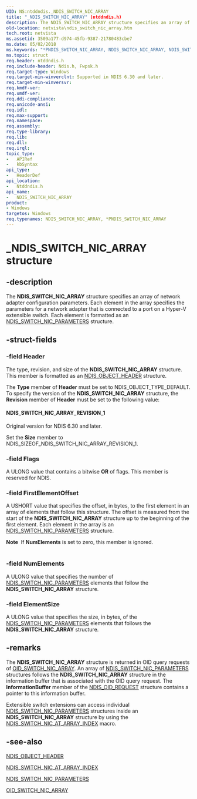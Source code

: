 ```yaml
---
UID: NS:ntddndis._NDIS_SWITCH_NIC_ARRAY
title: "_NDIS_SWITCH_NIC_ARRAY" (ntddndis.h)
description: The NDIS_SWITCH_NIC_ARRAY structure specifies an array of network adapter configuration parameters.
old-location: netvista\ndis_switch_nic_array.htm
tech.root: netvista
ms.assetid: 3509a177-d974-45fb-9387-21780483cbe7
ms.date: 05/02/2018
ms.keywords: "*PNDIS_SWITCH_NIC_ARRAY, NDIS_SWITCH_NIC_ARRAY, NDIS_SWITCH_NIC_ARRAY structure [Network Drivers Starting with Windows Vista], PNDIS_SWITCH_NIC_ARRAY, PNDIS_SWITCH_NIC_ARRAY structure pointer [Network Drivers Starting with Windows Vista], _NDIS_SWITCH_NIC_ARRAY, netvista.ndis_switch_nic_array, ntddndis/NDIS_SWITCH_NIC_ARRAY, ntddndis/PNDIS_SWITCH_NIC_ARRAY"
ms.topic: struct
req.header: ntddndis.h
req.include-header: Ndis.h, Fwpsk.h
req.target-type: Windows
req.target-min-winverclnt: Supported in NDIS 6.30 and later.
req.target-min-winversvr: 
req.kmdf-ver: 
req.umdf-ver: 
req.ddi-compliance: 
req.unicode-ansi: 
req.idl: 
req.max-support: 
req.namespace: 
req.assembly: 
req.type-library: 
req.lib: 
req.dll: 
req.irql: 
topic_type:
-	APIRef
-	kbSyntax
api_type:
-	HeaderDef
api_location:
-	Ntddndis.h
api_name:
-	NDIS_SWITCH_NIC_ARRAY
product:
- Windows
targetos: Windows
req.typenames: NDIS_SWITCH_NIC_ARRAY, *PNDIS_SWITCH_NIC_ARRAY
---
```


# _NDIS_SWITCH_NIC_ARRAY structure


## -description



The <b>NDIS_SWITCH_NIC_ARRAY</b> structure specifies an array of  network adapter configuration parameters. Each element in the array specifies the parameters for a  network adapter that is connected to a port on a Hyper-V extensible switch. Each element is formatted as an <a href="https://msdn.microsoft.com/library/windows/hardware/hh598215">NDIS_SWITCH_NIC_PARAMETERS</a> structure.




## -struct-fields




### -field Header

The type, revision, and size of the <b>NDIS_SWITCH_NIC_ARRAY</b> structure. This member is formatted as an <a href="https://msdn.microsoft.com/library/windows/hardware/ff566588">NDIS_OBJECT_HEADER</a> structure.

The <b>Type</b> member of <b>Header</b> must be set to NDIS_OBJECT_TYPE_DEFAULT. To specify the version of the <b>NDIS_SWITCH_NIC_ARRAY</b> structure, the <b>Revision</b> member of <b>Header</b> must be set to the following value: 





#### NDIS_SWITCH_NIC_ARRAY_REVISION_1

Original version for NDIS 6.30 and later.

Set the <b>Size</b> member to NDIS_SIZEOF_NDIS_SWITCH_NIC_ARRAY_REVISION_1.


### -field Flags

A ULONG value that contains a bitwise <b>OR</b> of flags. This member is reserved for NDIS.




### -field FirstElementOffset

A USHORT value that specifies the offset, in bytes, to the first element in an array of elements that follow this structure. The offset is measured from the start of the <b>NDIS_SWITCH_NIC_ARRAY</b> structure up to the beginning of the first element. Each element in the array is an <a href="https://msdn.microsoft.com/library/windows/hardware/hh598215">NDIS_SWITCH_NIC_PARAMETERS</a> structure.



<div class="alert"><b>Note</b>  If <b>NumElements</b> is set to zero, this member is ignored.  </div>
<div> </div>

### -field NumElements

A ULONG value that specifies the number of <a href="https://msdn.microsoft.com/library/windows/hardware/hh598215">NDIS_SWITCH_NIC_PARAMETERS</a> elements that follow the <b>NDIS_SWITCH_NIC_ARRAY</b> structure. 


### -field ElementSize

A ULONG value that specifies the size, in bytes, of the <a href="https://msdn.microsoft.com/library/windows/hardware/hh598215">NDIS_SWITCH_NIC_PARAMETERS</a> elements that follows the <b>NDIS_SWITCH_NIC_ARRAY</b> structure. 


## -remarks



The <b>NDIS_SWITCH_NIC_ARRAY</b> structure is returned in OID query requests of <a href="https://msdn.microsoft.com/library/windows/hardware/hh598261">OID_SWITCH_NIC_ARRAY</a>. An array of <a href="https://msdn.microsoft.com/library/windows/hardware/hh598215">NDIS_SWITCH_NIC_PARAMETERS</a> structures follows the <b>NDIS_SWITCH_NIC_ARRAY</b> structure in the information buffer that is associated with the OID query request. The <b>InformationBuffer</b> member of the <a href="https://msdn.microsoft.com/library/windows/hardware/ff566710">NDIS_OID_REQUEST</a> structure contains a pointer to this information buffer.

Extensible switch extensions can access individual <a href="https://msdn.microsoft.com/library/windows/hardware/hh598215">NDIS_SWITCH_NIC_PARAMETERS</a> structures inside an <b>NDIS_SWITCH_NIC_ARRAY</b> structure by using the <a href="https://msdn.microsoft.com/library/windows/hardware/hh598213">NDIS_SWITCH_NIC_AT_ARRAY_INDEX</a> macro.




## -see-also




<b></b>



<a href="https://msdn.microsoft.com/library/windows/hardware/ff566588">NDIS_OBJECT_HEADER</a>



<a href="https://msdn.microsoft.com/library/windows/hardware/hh598213">NDIS_SWITCH_NIC_AT_ARRAY_INDEX</a>



<a href="https://msdn.microsoft.com/library/windows/hardware/hh598215">NDIS_SWITCH_NIC_PARAMETERS</a>



<a href="https://msdn.microsoft.com/library/windows/hardware/hh598261">OID_SWITCH_NIC_ARRAY</a>
 

 

